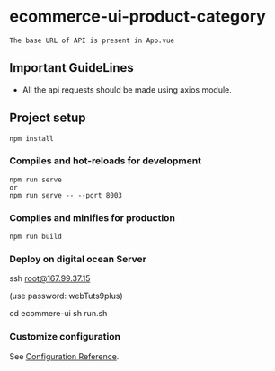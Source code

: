 # ecommerce-ui-product-category
```
The base URL of API is present in App.vue
```
## Important GuideLines
* All the api requests should be made using axios module.



## Project setup
```
npm install
```

### Compiles and hot-reloads for development
```
npm run serve
or
npm run serve -- --port 8003
```

### Compiles and minifies for production
```
npm run build
```

### Deploy on digital ocean Server

ssh root@167.99.37.15

(use password: webTuts9plus)

cd ecommere-ui
sh run.sh

### Customize configuration
See [Configuration Reference](https://cli.vuejs.org/config/).
